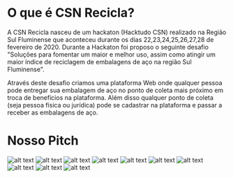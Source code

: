 # O que é CSN Recicla?

A CSN Recicla nasceu de um hackaton (Hacktudo CSN) realizado na Região Sul Fluminense que aconteceu durante os dias 22,23,24,25,26,27,28 de fevereiro de 2020. Durante a Hackaton foi proposo o seguinte desafio "Soluções para fomentar um maior e melhor uso, assim como atingir um maior índice de reciclagem de embalagens de aço na região Sul Fluminense".

Através deste desafio criamos uma plataforma Web onde qualquer pessoa pode entregar sua embalagem de aço no ponto de coleta mais próximo em troca de benefícios na plataforma. Além disso qualquer ponto de coleta (seja pessoa física ou jurídica) pode se cadastrar na plataforma e passar a receber as embalagens de aço.

# Nosso Pitch

![alt text](https://i.imgur.com/qts9PrP.jpg "CSN Recicla Apresentação")
![alt text](https://i.imgur.com/YGdJX5g.jpg "Sobre o problema")
![alt text](https://i.imgur.com/JUMh3Zz.jpg "Solução para a CSN")
![alt text](https://i.imgur.com/xvebJ32.jpg "Solução para os pontos de coleta")
![alt text](https://i.imgur.com/LHXgODm.jpg "Solução para o Usuário")
![alt text](https://i.imgur.com/x6hB4qv.jpg "Modelo de Negócio")
![alt text](https://i.imgur.com/2Yf66jI.jpg "Validação")
![alt text](https://i.imgur.com/VMIvFc6.jpg "Diferencial")
![alt text](https://i.imgur.com/MpevOEf.jpg "Escalabilidade")
![alt text](https://i.imgur.com/hpyTdsA.jpg "Agradecimentos")
